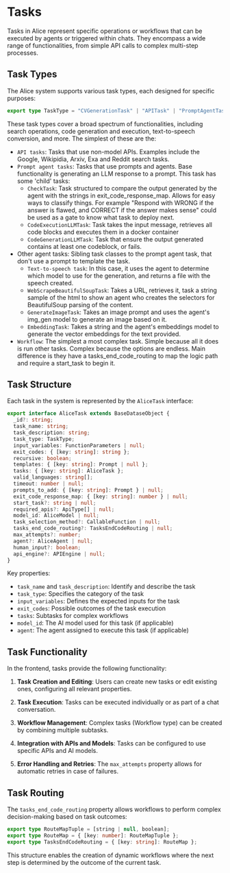 # Tasks

Tasks in Alice represent specific operations or workflows that can be executed by agents or triggered within chats. They encompass a wide range of functionalities, from simple API calls to complex multi-step processes.

## Task Types

The Alice system supports various task types, each designed for specific purposes:

```typescript
export type TaskType = "CVGenerationTask" | "APITask" | "PromptAgentTask" | "CheckTask" | "CodeGenerationLLMTask" | "CodeExecutionLLMTask" | "Workflow" | "EmbeddingTask" | "GenerateImageTask" | "TextToSpeechTask" | "WebScrapeBeautifulSoupTask";
```

These task types cover a broad spectrum of functionalities, including search operations, code generation and execution, text-to-speech conversion, and more. The simplest of these are the:
- `API tasks`: Tasks that use non-model APIs. Examples include the Google, Wikipidia, Arxiv, Exa and Reddit search tasks. 
- `Prompt agent tasks`: Tasks that use prompts and agents. Base functionality is generating an LLM response to a prompt. This task has some 'child' tasks:
  - `CheckTask`: Task structured to compare the output generated by the agent with the strings in exit_code_response_map. Allows for easy ways to classify things. For example "Respond with WRONG if the answer is flawed, and CORRECT if the answer makes sense" could be used as a gate to know what task to deploy next. 
  - `CodeExecutionLLMTask`: Task takes the input message, retrieves all code blocks and executes them in a docker container
  - `CodeGenerationLLMTask`: Task that ensure the output generated contains at least one codeblock, or fails. 
- Other agent tasks: Sibling task classes to the prompt agent task, that don't use a prompt to template the task. 
  - `Text-to-speech task`: In this case, it uses the agent to determine which model to use for the generation, and returns a file with the speech created. 
  - `WebScrapeBeautifulSoupTask`: Takes a URL, retrieves it, task a string sample of the html to show an agent who creates the selectors for BeautifulSoup parsing of the content. 
  - `GenerateImageTask`: Takes an image prompt and uses the agent's img_gen model to generate an image based on it. 
  - `EmbeddingTask`: Takes a string and the agent's embeddings model to generate the vector embeddings for the text provided. 
- `Workflow`: The simplest a most complex task. Simple because all it does is run other tasks. Complex because the options are endless. Main difference is they have a tasks_end_code_routing to map the logic path and require a start_task to begin it. 

## Task Structure

Each task in the system is represented by the `AliceTask` interface:

```typescript
export interface AliceTask extends BaseDataseObject {
  _id?: string;
  task_name: string;
  task_description: string;
  task_type: TaskType;
  input_variables: FunctionParameters | null;
  exit_codes: { [key: string]: string };
  recursive: boolean;
  templates: { [key: string]: Prompt | null };
  tasks: { [key: string]: AliceTask };
  valid_languages: string[];
  timeout: number | null;
  prompts_to_add: { [key: string]: Prompt } | null;
  exit_code_response_map: { [key: string]: number } | null;
  start_task?: string | null;
  required_apis?: ApiType[] | null;
  model_id: AliceModel | null;
  task_selection_method?: CallableFunction | null;
  tasks_end_code_routing?: TasksEndCodeRouting | null;
  max_attempts?: number;
  agent?: AliceAgent | null;
  human_input?: boolean;
  api_engine?: APIEngine | null;
}
```

Key properties:
- `task_name` and `task_description`: Identify and describe the task
- `task_type`: Specifies the category of the task
- `input_variables`: Defines the expected inputs for the task
- `exit_codes`: Possible outcomes of the task execution
- `tasks`: Subtasks for complex workflows
- `model_id`: The AI model used for this task (if applicable)
- `agent`: The agent assigned to execute this task (if applicable)

## Task Functionality

In the frontend, tasks provide the following functionality:

1. **Task Creation and Editing**: Users can create new tasks or edit existing ones, configuring all relevant properties.

2. **Task Execution**: Tasks can be executed individually or as part of a chat conversation.

3. **Workflow Management**: Complex tasks (Workflow type) can be created by combining multiple subtasks.

4. **Integration with APIs and Models**: Tasks can be configured to use specific APIs and AI models.

5. **Error Handling and Retries**: The `max_attempts` property allows for automatic retries in case of failures.

## Task Routing

The `tasks_end_code_routing` property allows workflows to perform complex decision-making based on task outcomes:

```typescript
export type RouteMapTuple = [string | null, boolean];
export type RouteMap = { [key: number]: RouteMapTuple };
export type TasksEndCodeRouting = { [key: string]: RouteMap };
```

This structure enables the creation of dynamic workflows where the next step is determined by the outcome of the current task. 